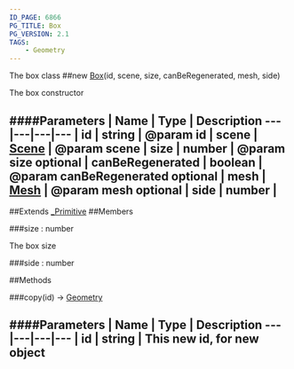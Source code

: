 ```yaml
---
ID_PAGE: 6866
PG_TITLE: Box
PG_VERSION: 2.1
TAGS:
    - Geometry
---
```


The box class
##new [Box](page.php?p=6866)(id, scene, size, canBeRegenerated, mesh, side)



The box constructor




####Parameters
 | Name | Type | Description
---|---|---|---
 | id | string | @param id
 | scene | [Scene](page.php?p=6662) | @param scene
 | size | number | @param size
optional | canBeRegenerated | boolean | @param canBeRegenerated
optional | mesh | [Mesh](page.php?p=6659) | @param mesh
optional | side | number | 
---

##Extends
 [_Primitive](page.php?p=6864)
##Members

###size : number




The box size









###side : number




##Methods

###copy(id) &rarr; [Geometry](page.php?p=6771)

####Parameters
 | Name | Type | Description
---|---|---|---
 | id | string | This new id, for new object
---
